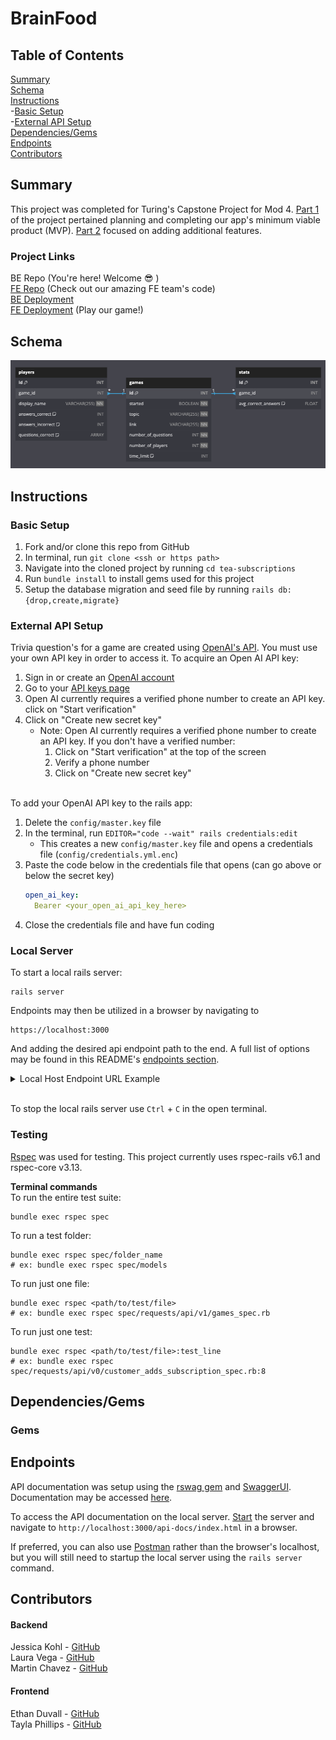 # BrainFood

## Table of Contents
[Summary](#summary)<br>
[Schema](#schema)<br>
[Instructions](#instructions)<br>
-[Basic Setup](#basic-setup)<br>
-[External API Setup](#external-api-setup)<br>
[Dependencies/Gems](#dependenciesgems)<br>
[Endpoints](#endpoints)<br>
[Contributors](#contributors)

## Summary
This project was completed for Turing's Capstone Project for Mod 4. [Part 1](https://mod4.turing.edu/projects/capstone/) of the project pertained planning and completing our app's minimum viable product (MVP). [Part 2](https://mod4.turing.edu/projects/capstone_expansion/) focused on adding additional features.

### Project Links
BE Repo (You're here! Welcome :sunglasses: )<br>
[FE Repo](https://github.com/Brain-Defrost/Brain-Defrost_FE) (Check out our amazing FE team's code)<br>
[BE Deployment](https://brain-defrost-f8afea5ead0a.herokuapp.com/)<br>
[FE Deployment](https://brain-defrost.github.io/Brain-Defrost_FE/) (Play our game!)

## Schema
![schema diagram](image.png)

## Instructions
### Basic Setup
1. Fork and/or clone this repo from GitHub
2. In terminal, run `git clone <ssh or https path>`
3. Navigate into the cloned project by running `cd tea-subscriptions`
4. Run `bundle install` to install gems used for this project
5. Setup the database migration and seed file by running `rails db:{drop,create,migrate}`

### External API Setup
Trivia question's for a game are created using [OpenAI's API](https://platform.openai.com/docs/api-reference/introduction). You must use your own API key in order to access it. To acquire an Open AI API key:

1. Sign in or create an [OpenAI account](https://platform.openai.com/signup)
2. Go to your [API keys page](https://platform.openai.com/account/api-keys)
3. Open AI currently requires a verified phone number to create an API key.  click on "Start verification"
4. Click on "Create new secret key"
   - Note: Open AI currently requires a verified phone number to create an API key. If you don't have a verified number: 
     1. Click on "Start verification" at the top of the screen
     2. Verify a phone number
     3. Click on "Create new secret key"<br><br>

To add your OpenAI API key to the rails app:

1. Delete the `config/master.key` file
2. In the terminal, run `EDITOR="code --wait" rails credentials:edit`
   - This creates a new `config/master.key` file and opens a credentials file (`config/credentials.yml.enc`)
3. Paste the code below in the credentials file that opens (can go above or below the secret key)
    ```yml
    open_ai_key: 
      Bearer <your_open_ai_api_key_here>
    ```
4. Close the credentials file and have fun coding


### Local Server
To start a local rails server:
```shell
rails server
```

Endpoints may then be utilized in a browser by navigating to
```http
https://localhost:3000
```
And adding the desired api endpoint path to the end. A full list of options may be found in this README's [endpoints section](#endpoints).

<details>
<summary>Local Host Endpoint URL Example</summary>

```http
https://localhost:3000/api/v1/games/1/players
```

</details><br>

To stop the local rails server use `Ctrl` + `C` in the open terminal.


### Testing
[Rspec](https://rspec.info/documentation/) was used for testing. This project currently uses rspec-rails v6.1 and rspec-core v3.13.

**Terminal commands**<br>
To run the entire test suite:
```shell
bundle exec rspec spec
```

To run a test folder:
```shell
bundle exec rspec spec/folder_name
# ex: bundle exec rspec spec/models
```

To run just one file:
```shell
bundle exec rspec <path/to/test/file>
# ex: bundle exec rspec spec/requests/api/v1/games_spec.rb
```

To run just one test:
```shell
bundle exec rspec <path/to/test/file>:test_line
# ex: bundle exec rspec spec/requests/api/v0/customer_adds_subscription_spec.rb:8
```

## Dependencies/Gems
### Gems


## Endpoints
API documentation was setup using the [rswag gem](https://github.com/rswag/rswag?tab=readme-ov-file) and [SwaggerUI](https://swagger.io/tools/swagger-ui/). Documentation may be accessed [here](https://brain-defrost-f8afea5ead0a.herokuapp.com/api-docs/index.html).

To access the API documentation on the local server. [Start](#local-server) the server and navigate to `http://localhost:3000/api-docs/index.html` in a browser.

If preferred, you can also use [Postman](https://www.postman.com/) rather than the browser's localhost, but you will still need to startup the local server using the `rails server` command.

## Contributors
#### Backend
Jessica Kohl - [GitHub](https://github.com/kohljd) <br>
Laura Vega - [GitHub](https://github.com/laurarvegav)<br>
Martin Chavez - [GitHub](https://github.com/Chavezgm)

#### Frontend
Ethan Duvall - [GitHub](https://github.com/EthanDuvall)<br>
Tayla Phillips - [GitHub](https://github.com/tednaphil)

